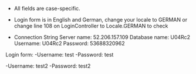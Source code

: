 - All fields are case-specific.

- Login form is in English and German, change your locale to GERMAN or change line 108 on LoginController to Locale.GERMAN to check

- Connection String
Server name: 52.206.157.109
Database name: U04Rc2
Username: U04Rc2
Password: 53688320962
  

Login form:
-Username: test
-Password: test

-Username: test2
-Password: test2